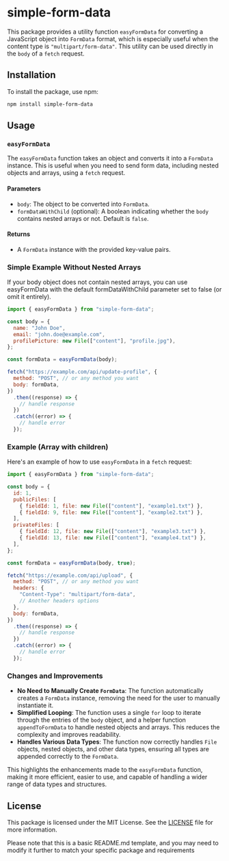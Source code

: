 # simple-form-data

This package provides a utility function `easyFormData` for converting a JavaScript object into `FormData` format, which is especially useful when the content type is `"multipart/form-data"`. This utility can be used directly in the `body` of a `fetch` request.

## Installation

To install the package, use npm:

```sh
npm install simple-form-data
```

## Usage

### `easyFormData`

The `easyFormData` function takes an object and converts it into a `FormData` instance. This is useful when you need to send form data, including nested objects and arrays, using a `fetch` request.

#### Parameters

- `body`: The object to be converted into `FormData`.
- `formDataWithChild` (optional): A boolean indicating whether the `body` contains nested arrays or not. Default is `false`.

#### Returns

- A `FormData` instance with the provided key-value pairs.

### Simple Example Without Nested Arrays

If your body object does not contain nested arrays, you can use easyFormData with the default formDataWithChild parameter set to false (or omit it entirely).

```javascript
import { easyFormData } from "simple-form-data";

const body = {
  name: "John Doe",
  email: "john.doe@example.com",
  profilePicture: new File(["content"], "profile.jpg"),
};

const formData = easyFormData(body);

fetch("https://example.com/api/update-profile", {
  method: "POST", // or any method you want
  body: formData,
})
  .then((response) => {
    // handle response
  })
  .catch((error) => {
    // handle error
  });
```

### Example (Array with children)

Here's an example of how to use `easyFormData` in a `fetch` request:

```javascript
import { easyFormData } from "simple-form-data";

const body = {
  id: 1,
  publicFiles: [
    { fieldId: 1, file: new File(["content"], "example1.txt") },
    { fieldId: 9, file: new File(["content"], "example2.txt") },
  ],
  privateFiles: [
    { fieldId: 12, file: new File(["content"], "example3.txt") },
    { fieldId: 13, file: new File(["content"], "example4.txt") },
  ],
};

const formData = easyFormData(body, true);

fetch("https://example.com/api/upload", {
  method: "POST", // or any method you want
  headers: {
    "Content-Type": "multipart/form-data",
    // Another headers options
  },
  body: formData,
})
  .then((response) => {
    // handle response
  })
  .catch((error) => {
    // handle error
  });
```

### Changes and Improvements

- **No Need to Manually Create `FormData`**: The function automatically creates a `FormData` instance, removing the need for the user to manually instantiate it.
- **Simplified Looping**: The function uses a single `for` loop to iterate through the entries of the `body` object, and a helper function `appendToFormData` to handle nested objects and arrays. This reduces the complexity and improves readability.
- **Handles Various Data Types**: The function now correctly handles `File` objects, nested objects, and other data types, ensuring all types are appended correctly to the `FormData`.

This highlights the enhancements made to the `easyFormData` function, making it more efficient, easier to use, and capable of handling a wider range of data types and structures.

## License

This package is licensed under the MIT License. See the [LICENSE](./LICENSE) file for more information.

Please note that this is a basic README.md template, and you may need to modify it further to match your specific package and requirements
